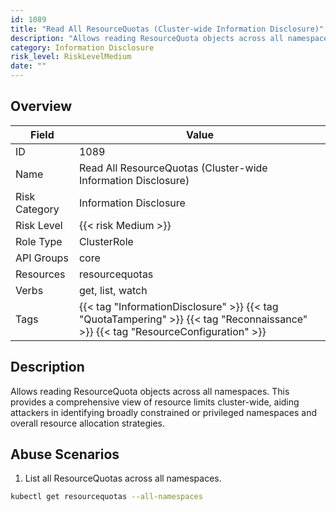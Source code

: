 ```yaml
---
id: 1089
title: "Read All ResourceQuotas (Cluster-wide Information Disclosure)"
description: "Allows reading ResourceQuota objects across all namespaces. This provides a comprehensive view of resource limits cluster-wide, aiding attackers in identifying broadly constrained or privileged namespaces and overall resource allocation strategies."
category: Information Disclosure
risk_level: RiskLevelMedium
date: ""
---
```


## Overview

| Field         | Value                                                                                                                             |
| ------------- | --------------------------------------------------------------------------------------------------------------------------------- |
| ID            | 1089                                                                                                                              |
| Name          | Read All ResourceQuotas (Cluster-wide Information Disclosure)                                                                     |
| Risk Category | Information Disclosure                                                                                                            |
| Risk Level    | {{< risk Medium >}}                                                                                                               |
| Role Type     | ClusterRole                                                                                                                       |
| API Groups    | core                                                                                                                              |
| Resources     | resourcequotas                                                                                                                    |
| Verbs         | get, list, watch                                                                                                                  |
| Tags          | {{< tag "InformationDisclosure" >}} {{< tag "QuotaTampering" >}} {{< tag "Reconnaissance" >}} {{< tag "ResourceConfiguration" >}} |

## Description

Allows reading ResourceQuota objects across all namespaces. This provides a comprehensive view of resource limits cluster-wide, aiding attackers in identifying broadly constrained or privileged namespaces and overall resource allocation strategies.

## Abuse Scenarios

1. List all ResourceQuotas across all namespaces.

```bash {copy=true}
kubectl get resourcequotas --all-namespaces

```
